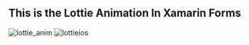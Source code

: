 ## This is the Lottie Animation In Xamarin Forms 

![lottie_anim](https://user-images.githubusercontent.com/33056625/34734859-5a30d3a2-f593-11e7-862d-fe298123fda3.gif)
![lottieios](https://user-images.githubusercontent.com/33056625/34734860-5a6ac58a-f593-11e7-981a-7d70ca57b921.gif)


